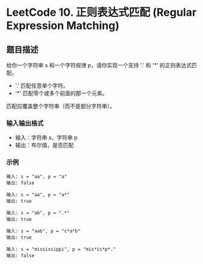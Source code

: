 # LeetCode 10. 正则表达式匹配 (Regular Expression Matching)

## 题目描述

给你一个字符串 s 和一个字符规律 p，请你实现一个支持 '.' 和 '*' 的正则表达式匹配。
- '.' 匹配任意单个字符。
- '*' 匹配零个或多个前面的那一个元素。

匹配应覆盖整个字符串（而不是部分字符串）。

### 输入输出格式
- 输入：字符串 s，字符串 p
- 输出：布尔值，是否匹配

### 示例
```
输入: s = "aa", p = "a"
输出: false

输入: s = "aa", p = "a*"
输出: true

输入: s = "ab", p = ".*"
输出: true

输入: s = "aab", p = "c*a*b"
输出: true

输入: s = "mississippi", p = "mis*is*p*."
输出: false
``` 